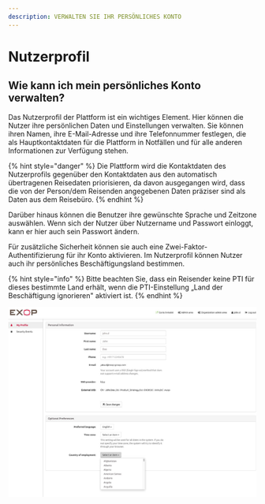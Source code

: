 ```yaml
---
description: VERWALTEN SIE IHR PERSÖNLICHES KONTO
---
```


# Nutzerprofil

## Wie kann ich mein persönliches Konto verwalten?

Das Nutzerprofil der Plattform ist ein wichtiges Element. Hier können die Nutzer ihre persönlichen Daten und Einstellungen verwalten. Sie können ihren Namen, ihre E-Mail-Adresse und ihre Telefonnummer festlegen, die als Hauptkontaktdaten für die Plattform in Notfällen und für alle anderen Informationen zur Verfügung stehen.

{% hint style="danger" %}
Die Plattform wird die Kontaktdaten des Nutzerprofils gegenüber den Kontaktdaten aus den automatisch übertragenen Reisedaten priorisieren, da davon ausgegangen wird, dass die von der Person/dem Reisenden angegebenen Daten präziser sind als Daten aus dem Reisebüro.
{% endhint %}

Darüber hinaus können die Benutzer ihre gewünschte Sprache und Zeitzone auswählen. Wenn sich der Nutzer über Nutzername und Passwort einloggt, kann er hier auch sein Passwort ändern. 

Für zusätzliche Sicherheit können sie auch eine Zwei-Faktor-Authentifizierung für ihr Konto aktivieren. Im Nutzerprofil können Nutzer auch ihr persönliches Beschäftigungsland bestimmen. 

{% hint style="info" %}
Bitte beachten Sie, dass ein Reisender keine PTI für dieses bestimmte Land erhält, wenn die PTI-Einstellung „Land der Beschäftigung ignorieren" aktiviert ist.
{% endhint %}

![User Profile View](../.gitbook/assets/userprofileview.jpg)

